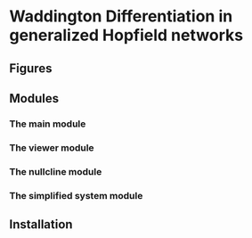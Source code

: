 # Waddington Differentiation in generalized Hopfield networks 

## Figures

## Modules

### The main module



### The viewer module

### The nullcline module

### The simplified system module

## Installation

